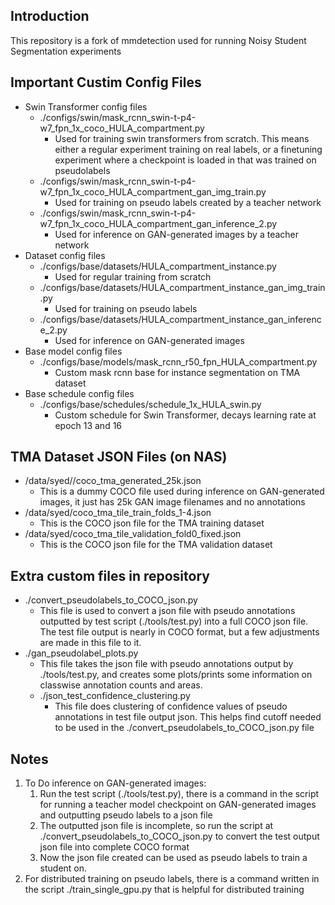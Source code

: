 
## Introduction

This repository is a fork of mmdetection used for running Noisy Student Segmentation experiments

## Important Custim Config Files
* Swin Transformer config files
  * ./configs/swin/mask_rcnn_swin-t-p4-w7_fpn_1x_coco_HULA_compartment.py
    * Used for training swin transformers from scratch. This means either a regular experiment training on real labels, or a finetuning experiment where a checkpoint is loaded in that was trained on pseudolabels
  * ./configs/swin/mask_rcnn_swin-t-p4-w7_fpn_1x_coco_HULA_compartment_gan_img_train.py
    * Used for training on pseudo labels created by a teacher network
  * ./configs/swin/mask_rcnn_swin-t-p4-w7_fpn_1x_coco_HULA_compartment_gan_inference_2.py
    * Used for inference on GAN-generated images by a teacher network
* Dataset config files
  * ./configs/base/datasets/HULA_compartment_instance.py
    * Used for regular training from scratch
  * ./configs/base/datasets/HULA_compartment_instance_gan_img_train.py
    * Used for training on pseudo labels
  * ./configs/base/datasets/HULA_compartment_instance_gan_inference_2.py
    * Used for inference on GAN-generated images
* Base model config files
  * ./configs/base/models/mask_rcnn_r50_fpn_HULA_compartment.py
    * Custom mask rcnn base for instance segmentation on TMA dataset
* Base schedule config files
  * ./configs/base/schedules/schedule_1x_HULA_swin.py
    * Custom schedule for Swin Transformer, decays learning rate at epoch 13 and 16



## TMA Dataset JSON Files (on NAS)
* /data/syed//coco_tma_generated_25k.json
  * This is a dummy COCO file used during inference on GAN-generated images, it just has 25k GAN image filenames and no annotations 
* /data/syed/coco_tma_tile_train_folds_1-4.json
  * This is the COCO json file for the TMA training dataset
* /data/syed/coco_tma_tile_validation_fold0_fixed.json
  * This is the COCO json file for the TMA validation dataset


## Extra custom files in repository
* ./convert_pseudolabels_to_COCO_json.py
  * This file is used to convert a json file with pseudo annotations outputted by test script (./tools/test.py) into a full COCO json file. The test file output is nearly in COCO format, but a few adjustments are made in this file to it.
* ./gan_pseudolabel_plots.py
  * This file takes the json file with pseudo annotations output by ./tools/test.py, and creates some plots/prints some information on classwise annotation counts and areas.
  * ./json_test_confidence_clustering.py
    * This file does clustering of confidence values of pseudo annotations in test file output json. This helps find cutoff needed to be used in the ./convert_pseudolabels_to_COCO_json.py file 


## Notes
1. To Do inference on GAN-generated images:
   1. Run the test script (./tools/test.py), there is a command in the script for running a teacher model checkpoint on GAN-generated images and outputting pseudo labels to a json file
   2. The outputted json file is incomplete, so run the script at ./convert_pseudolabels_to_COCO_json.py to convert the test output json file into complete COCO format
   3. Now the json file created can be used as pseudo labels to train a student on.
2. For distributed training on pseudo labels, there is a command written in the script ./train_single_gpu.py that is helpful for distributed training

